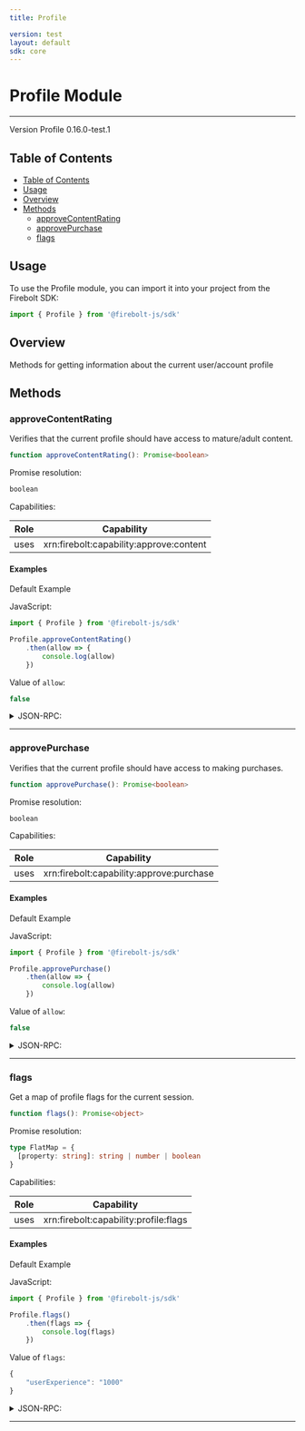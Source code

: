 ```yaml
---
title: Profile

version: test
layout: default
sdk: core
---
```


# Profile Module
---
Version Profile 0.16.0-test.1

## Table of Contents
   - [Table of Contents](#table-of-contents)
   - [Usage](#usage)
   - [Overview](#overview)
   - [Methods](#methods)
     - [approveContentRating](#approvecontentrating)
     - [approvePurchase](#approvepurchase)
     - [flags](#flags)



## Usage
To use the Profile module, you can import it into your project from the Firebolt SDK:

```javascript
import { Profile } from '@firebolt-js/sdk'
```


## Overview
 Methods for getting information about the current user/account profile

## Methods

### approveContentRating

Verifies that the current profile should have access to mature/adult content.

```typescript
function approveContentRating(): Promise<boolean>
```



Promise resolution:

```typescript
boolean
```

Capabilities:

| Role                  | Capability                 |
| --------------------- | -------------------------- |
| uses | xrn:firebolt:capability:approve:content |


#### Examples


Default Example

JavaScript:

```javascript
import { Profile } from '@firebolt-js/sdk'

Profile.approveContentRating()
    .then(allow => {
        console.log(allow)
    })
```

Value of `allow`:

```javascript
false
```
<details markdown="1" >
<summary>JSON-RPC:</summary>
Request:

```json
{
	"jsonrpc": "2.0",
	"id": 1,
	"method": "Profile.approveContentRating",
	"params": {}
}
```

Response:

```json
{
	"jsonrpc": "2.0",
	"id": 1,
	"result": false
}
```
</details>


---

### approvePurchase

Verifies that the current profile should have access to making purchases.

```typescript
function approvePurchase(): Promise<boolean>
```



Promise resolution:

```typescript
boolean
```

Capabilities:

| Role                  | Capability                 |
| --------------------- | -------------------------- |
| uses | xrn:firebolt:capability:approve:purchase |


#### Examples


Default Example

JavaScript:

```javascript
import { Profile } from '@firebolt-js/sdk'

Profile.approvePurchase()
    .then(allow => {
        console.log(allow)
    })
```

Value of `allow`:

```javascript
false
```
<details markdown="1" >
<summary>JSON-RPC:</summary>
Request:

```json
{
	"jsonrpc": "2.0",
	"id": 1,
	"method": "Profile.approvePurchase",
	"params": {}
}
```

Response:

```json
{
	"jsonrpc": "2.0",
	"id": 1,
	"result": false
}
```
</details>


---

### flags

Get a map of profile flags for the current session.

```typescript
function flags(): Promise<object>
```



Promise resolution:

```typescript
type FlatMap = {
  [property: string]: string | number | boolean
}
```

Capabilities:

| Role                  | Capability                 |
| --------------------- | -------------------------- |
| uses | xrn:firebolt:capability:profile:flags |


#### Examples


Default Example

JavaScript:

```javascript
import { Profile } from '@firebolt-js/sdk'

Profile.flags()
    .then(flags => {
        console.log(flags)
    })
```

Value of `flags`:

```javascript
{
	"userExperience": "1000"
}
```
<details markdown="1" >
<summary>JSON-RPC:</summary>
Request:

```json
{
	"jsonrpc": "2.0",
	"id": 1,
	"method": "Profile.flags",
	"params": {}
}
```

Response:

```json
{
	"jsonrpc": "2.0",
	"id": 1,
	"result": {
		"userExperience": "1000"
	}
}
```
</details>


---




